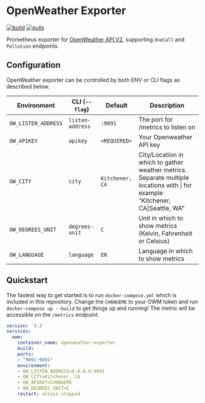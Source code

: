# OpenWeather Exporter

[![build](https://github.com/ztroop/openweather-exporter/actions/workflows/build.yml/badge.svg)](https://github.com/ztroop/openweather-exporter/actions/workflows/build.yml)
[![pulls](https://img.shields.io/docker/pulls/ztroop/openweather-exporter)](https://hub.docker.com/r/ztroop/openweather-exporter)


Prometheus exporter for [OpenWeather API V2](https://openweathermap.org/api), supporting `OneCall` and `Pollution` endpoints.

## Configuration

OpenWeather exporter can be controlled by both ENV or CLI flags as described below.

| Environment        	       | CLI (`--flag`)              | Default                 	    | Description                                                                                                      |
|----------------------------|-----------------------------|---------------------------- |------------------------------------------------------------------------------------------------------------------|
| `OW_LISTEN_ADDRESS`           | `listen-address`            | `:9091`                     | The port for /metrics to listen on |
| `OW_APIKEY`                   | `apikey`                    | `<REQUIRED>`                | Your Openweather API key |
| `OW_CITY`                     | `city`                      | `Kitchener, CA`              | City/Location in which to gather weather metrics. Separate multiple locations with \| for example "Kitchener, CA\|Seattle, WA" |
| `OW_DEGREES_UNIT`             | `degrees-unit`              | `C`                         | Unit in which to show metrics (Kelvin, Fahrenheit or Celsius) |
| `OW_LANGUAGE`                 | `language`                  | `EN`                        | Language in which to show metrics |

## Quickstart

The fastest way to get started is to run `docker-compose.yml` which is included in this repository. Change the `CHANGEME` to your OWM token and run `docker-compose up --build` to get things up and running! The metric will be accessible on the `/metrics` endpoint.

```yaml
version: '3.2'
services:
  owm:
    container_name: openweather-exporter
    build: .
    ports:
    - "9091:9091"
    environment:
    - OW_LISTEN_ADDRESS=0.0.0.0:9091
    - OW_CITY=Kitchener, CA
    - OW_APIKEY=CHANGEME
    - OW_DEGREES_UNIT=C
    restart: unless-stopped
```